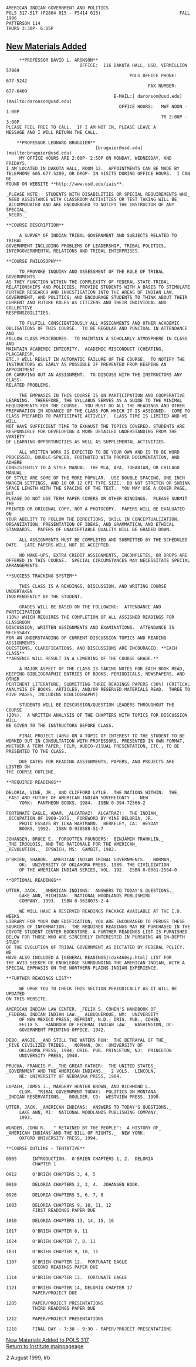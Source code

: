 
    AMERICAN INDIAN GOVERNMENT AND POLITICS
    POLS 317-517 (F2804 015 - F5414 015)                              FALL 1996
    PATTERSON 114
    THURS 3:30P- 6:15P



## [New Materials Added](newstuff.html)



    
    
    
         **PROFESSOR DAVID L. ARONSON**
                                OFFICE:  116 DAKOTA HALL, USD, VERMILLION 57069
                                                   POLS OFFICE PHONE:  677-5242
                                                          FAX NUMBER:  677-6409
                                             E-MAIL:[ daronson@usd.edu](mailto:daronson@usd.edu)
                                               OFFICE HOURS:   MWF NOON - 1:00P
                                                               TR 2:00P - 3:00P
    PLEASE FEEL FREE TO CALL.  IF I AM NOT IN, PLEASE LEAVE A
    MESSAGE AND I WILL RETURN THE CALL.
    
        **PROFESSOR LEONARD BRUGUIER**
                                      [bruguier@usd.edu](mailto:bruguier@usd.edu)
         MY OFFICE HOURS ARE 2:00P- 2:50P ON MONDAY, WEDNESDAY, AND FRIDAYS. 
    I AM LOCATED IN DAKOTA HALL, ROOM 12.  APPOINTMENTS CAN BE MADE BY
    TELEPHONE 605.677.5209, OR DROP- IN VISITS DURING OFFICE HOURS.  I CAN BE
    FOUND ON WEBSITE **http://www.usd.edu/iais**. 
    
    _PLEASE NOTE:  STUDENTS WITH DISABILITIES OR SPECIAL REQUIREMENTS WHO_
    _NEED ASSISTANCE WITH CLASSROOM ACTIVITIES OR TEST TAKING WILL BE_
    _ACCOMMODATED AND ARE ENCOURAGED TO NOTIFY THE INSTRUCTOR OF ANY SPECIAL_
    _NEEDS._
    
    **COURSE DESCRIPTION**
    
         A SURVEY OF INDIAN TRIBAL GOVERNMENT AND SUBJECTS RELATED TO TRIBAL
    GOVERNMENT INCLUDING PROBLEMS OF LEADERSHIP, TRIBAL POLITICS,
    INTERGOVERNMENTAL RELATIONS AND TRIBAL ENTERPRISES. 
    
    **COURSE PHILOSOPHY**
    
         TO PROVOKE INQUIRY AND ASSESSMENT OF THE ROLE OF TRIBAL GOVERNMENTS
    AS THEY FUNCTION WITHIN THE COMPLEXITY OF FEDERAL-STATE-TRIBAL
    RELATIONSHIPS AND POLICIES; PROVIDE STUDENTS WITH A BASIS TO STIMULATE
    FURTHER RESEARCH AND INVESTIGATION INTO THE AREAS OF INDIAN LAW,
    GOVERNMENT, AND POLITICS; AND ENCOURAGE STUDENTS TO THINK ABOUT THEIR
    CURRENT AND FUTURE ROLES AS CITIZENS AND THEIR INDIVIDUAL AND COLLECTIVE
    RESPONSIBILITIES. 
    
         TO FULFILL CONSCIENTIOUSLY ALL ASSIGNMENTS AND OTHER ACADEMIC
    OBLIGATIONS OF THIS COURSE.  TO BE REGULAR AND PUNCTUAL IN ATTENDANCE AND
    FOLLOW CLASS PROCEDURES.  TO MAINTAIN A SCHOLARLY ATMOSPHERE IN CLASS AND
    MAINTAIN ACADEMIC INTEGRITY.  ACADEMIC MISCONDUCT (CHEATING, PLAGIARISM,
    ETC.) WILL RESULT IN AUTOMATIC FAILURE OF THE COURSE.  TO NOTIFY THE
    INSTRUCTORS AS EARLY AS POSSIBLE IF PREVENTED FROM KEEPING AN APPOINTMENT
    OR CARRYING OUT AN ASSIGNMENT.  TO DISCUSS WITH THE INSTRUCTORS ANY CLASS-
    RELATED PROBLEMS. 
    
         THE EMPHASIS IN THIS COURSE IS ON PARTICIPATION AND COOPERATIVE
    LEARNING.  THEREFORE, THE SYLLABUS SERVES AS A GUIDE TO THE MINIMAL
    REQUIREMENTS FOR THE COURSE.  YOU MUST DO ALL THE READINGS AND OTHER
    PREPARATION IN ADVANCE OF THE CLASS FOR WHICH IT IS ASSIGNED.  COME TO
    CLASS PREPARED TO PARTICIPATE ACTIVELY.  CLASS TIME IS LIMITED AND WE WILL
    NOT HAVE SUFFICIENT TIME TO EXHAUST THE TOPICS COVERED. STUDENTS ARE
    RESPONSIBLE FOR DEVELOPING A MORE DETAILED UNDERSTANDING FROM THE VARIETY
    OF LEARNING OPPORTUNITIES AS WELL AS SUPPLEMENTAL ACTIVITIES. 
    
         ALL WRITTEN WORK IS EXPECTED TO BE YOUR OWN AND IS TO BE WORD
    PROCESSED, DOUBLE-SPACED, FOOTNOTED WITH PROPER DOCUMENTATION, AND ADHERE
    CONSISTENTLY TO A STYLE MANUAL. THE MLA, APA, TURABIAN, OR CHICAGO MANUAL
    OF STYLE ARE SOME OF THE MORE POPULAR.  USE DOUBLE SPACING, ONE INCH
    MARGIN SETTINGS, AND 10 OR 12 CPI TYPE SIZE.  DO NOT STRETCH OR SHRINK
    SPACE LENGTH WITH THE SPACING OF THE TEXT.  YOU MAY USE A COVER PAGE, BUT
    PLEASE DO NOT USE TERM PAPER COVERS OR OTHER BINDINGS.  PLEASE SUBMIT THE
    PRINTED OR ORIGINAL COPY, NOT A PHOTOCOPY.  PAPERS WILL BE EVALUATED ON
    YOUR ABILITY TO FOLLOW THE DIRECTIONS, SKILL IN CONCEPTUALIZATION,
    ORGANIZATION, PRESENTATION OF IDEAS, AND GRAMMATICAL AND ETHICAL
    STANDARDS.  PAPERS OF UNACCEPTABLE QUALITY WILL BE GRADED DOWN. 
    
         ALL ASSIGNMENTS MUST BE COMPLETED AND SUBMITTED BY THE SCHEDULED
    DATE.  LATE PAPERS WILL NOT BE ACCEPTED. 
    
         NO MAKE-UPS, EXTRA CREDIT ASSIGNMENTS, INCOMPLETES, OR DROPS ARE
    OFFERED IN THIS COURSE.  SPECIAL CIRCUMSTANCES MAY NECESSITATE SPECIAL
    ARRANGEMENTS. 
    
    **SUCCESS TRACKING SYSTEM**
    
         THIS CLASS IS A READINGS, DISCUSSION, AND WRITING COURSE UNDERTAKEN
    INDEPENDENTLY BY THE STUDENT. 
    
         GRADES WILL BE BASED ON THE FOLLOWING:  ATTENDANCE AND PARTICIPATION
    (10%) WHICH REQUIRES THE COMPLETION OF ALL ASSIGNED READINGS FOR CLASSROOM
    DISCUSSION, WRITTEN ASSIGNMENTS AND EXAMINATIONS.  ATTENDANCE IS NECESSARY
    FOR AN UNDERSTANDING OF CURRENT DISCUSSION TOPICS AND READING ASSIGNMENTS. 
    QUESTIONS, CLARIFICATIONS, AND DISCUSSIONS ARE ENCOURAGED. **EACH CLASS**
    **ABSENCE WILL RESULT IN A LOWERING OF THE COURSE GRADE.**
    
         A MAJOR ASPECT OF THE CLASS IS TAKING NOTES FOR EACH BOOK READ,
    KEEPING BIBLIOGRAPHIC ENTRIES OF BOOKS, PERIODICALS, NEWSPAPERS, AND OTHER
    PERTINENT LITERATURE, SUBMITTING THREE READINGS PAPERS (30%) (CRITICAL
    ANALYSIS OF BOOKS, ARTICLES, AND/OR RESERVED MATERIALS READ.  THREE TO
    FIVE PAGES, INCLUDING BIBLIOGRAPHY) 
    
         STUDENTS WILL BE DISCUSSION/QUESTION LEADERS THROUGHOUT THE COURSE
    (20%).  A WRITTEN ANALYSIS OF THE CHAPTERS WITH TOPICS FOR DISCUSSION WILL
    BE GIVEN TO THE INSTRUCTORS BEFORE CLASS.
    
         FINAL PROJECT (40%) ON A TOPIC OF INTEREST TO THE STUDENT TO BE
    WORKED OUT IN CONSULTATION WITH PROFESSORS. PRESENTED IN OWN FORMAT,
    WHETHER A TERM PAPER, FILM, AUDIO-VISUAL PRESENTATION, ETC., TO BE
    PRESENTED TO THE CLASS. 
    
         DUE DATES FOR READING ASSIGNMENTS, PAPERS, AND PROJECTS ARE LISTED ON
    THE COURSE OUTLINE. 
    
    **REQUIRED READINGS**
    
    DELORIA, VINE, JR., AND CLIFFORD LYTLE. _THE NATIONS WITHIN:  THE_
    _PAST AND FUTURE OF AMERICAN INDIAN SOVEREIGNTY_.  NEW
         YORK:  PANTHEON BOOKS, 1984.  ISBN 0-394-72566-2
    
    FORTUNATE EAGLE, ADAM. _ALCATRAZ!  ALCATRAZ!:  THE INDIAN_
    _OCCUPATION OF 1969-1971._ FOREWORD BY VINE DELORIA, JR.
         PHOTO ESSAYS BY ILKA HARTMANN.  BERKELEY, CA:  HEYDAY
         BOOKS, 1992.  ISBN 0-930588-51-7
    
    JOHANSEN, BRUCE E. _FORGOTTEN FOUNDERS:  BENJAMIN FRANKLIN,_
    _THE IROQUOIS, AND THE RATIONALE FOR THE AMERICAN_
    _REVOLUTION._  IPSWICH, MS:  GAMBIT, 1982.
    
    O'BRIEN, SHARON. _AMERICAN INDIAN TRIBAL GOVERNMENTS._  NORMAN,
         OK:  UNIVERSITY OF OKLAHOMA PRESS, 1989. THE CIVILIZATION
         OF THE AMERICAN INDIAN SERIES, VOL. 192.  ISBN 0-8061-2564-0
    
    **OPTIONAL READINGS**
    
    UTTER, JACK.  _AMERICAN INDIANS:  ANSWERS TO TODAY'S QUESTIONS._ 
         LAKE ANN, MICHIGAN:  NATIONAL WOODLANDS PUBLISHING
         COMPANY, 1993.  ISBN 0-9628075-2-4
    
         WE WILL HAVE A RESERVED READINGS PACKAGE AVAILABLE AT THE I.D. WEEKS
    LIBRARY FOR YOUR OWN EDIFICATION; YOU ARE ENCOURAGED TO PERUSE THESE
    SOURCES OF INFORMATION.  THE REQUIRED READINGS MAY BE PURCHASED IN THE
    COYOTE STUDENT CENTER BOOKSTORE. A FURTHER READINGS LIST IS FURNISHED
    BELOW FOR THOSE WHO ARE SINCERELY INTERESTED IN PURSUING AN IN-DEPTH STUDY
    OF THE EVOLUTION OF TRIBAL GOVERNMENT AS DICTATED BY FEDERAL POLICY.  WE
    HAVE ALSO INCLUDED A [GENERAL READINGS](dak460sy.html) LIST FOR
    THE AVID SEEKER OF KNOWLEDGE SURROUNDING THE AMERICAN INDIAN, WITH A
    SPECIAL EMPHASIS ON THE NORTHERN PLAINS INDIAN EXPERIENCE. 
    
    **FURTHER READINGS LIST**
    
         WE URGE YOU TO CHECK THIS SECTION PERIODICALLY AS IT WILL BE UPDATED
    ON THIS WEBSITE. 
    
    AMERICAN INDIAN LAW CENTER. _FELIX S. COHEN'S HANDBOOK OF_
    _FEDERAL INDIAN INDIAN LAW._  ALBUQUERQUE, NM:  UNIVERSITY
         OF NEW MEXICO PRESS, REPRINT, N.D.; ORIG. PUB., COHEN,
         FELIX S. _HANDBOOK OF FEDERAL INDIAN LAW._  WASHINGTON, DC: 
         GOVERNMENT PRINTING OFFICE, 1942.
    
    DEBO, ANGIE. _AND STILL THE WATERS RUN:  THE BETRAYAL OF THE_
    _FIVE CIVILIZED TRIBES._  NORMAN, OK:  UNIVERSITY OF
         OKLAHOMA PRESS, 1984; ORIG. PUB. PRINCETON, NJ:  PRINCETON
         UNIVERSITY PRESS, 1940.
    
    PRUCHA, FRANCIS P. _THE GREAT FATHER:  THE UNITED STATES_
    _GOVERNMENT AND THE AMERICAN INDIANS._  2 VOLS.  LINCOLN,
         NE: UNIVERSITY OF NEBRASKA PRESS, 1984.
    
    LOPACH, JAMES J., MARGERY HUNTER BROWN, AND RICHMOND L.
         CLOW. _TRIBAL GOVERNMENT TODAY:  POLITICS ON MONTANA_
    _INDIAN RESERVATIONS._  BOULDER, CO:  WESTVIEW PRESS, 1990.
    
    UTTER, JACK. _AMERICAN INDIANS:  ANSWERS TO TODAY'S QUESTIONS._ 
         LAKE ANN, MI:  NATIONAL WOODLANDS PUBLISHING COMPANY,
         1993.
    
    WUNDER, JOHN R.  _" RETAINED BY THE PEOPLE":  A HISTORY OF_
    _AMERICAN INDIANS AND THE BILL OF RIGHTS._  NEW YORK: 
         OXFORD UNIVERSITY PRESS, 1994.
    
    **COURSE OUTLINE - TENTATIVE**
    
    0905      INTRODUCTION.  O'BRIEN CHAPTERS 1, 2.  DELORIA
              CHAPTER 1
    
    0912      O'BRIEN CHAPTERS 3, 4, 5
    
    0919      DELORIA CHAPTERS 2, 3, 4.  JOHANSEN BOOK.
    
    0926      DELORIA CHAPTERS 5, 6, 7, 8
    
    1003      DELORIA CHAPTERS 9, 10, 11, 12
              FIRST READINGS PAPER DUE
    
    1010      DELORIA CHAPTERS 13, 14, 15, 16
    
    1017      O'BRIEN CHAPTER 6, 11
    
    1024      O'BRIEN CHAPTER 7, 8, 11
    
    1031      O'BRIEN CHAPTER 9, 10, 11
    
    1107      O'BRIEN CHAPTER 12.  FORTUNATE EAGLE 
              SECOND READINGS PAPER DUE
    
    1114      O'BRIEN CHAPTER 13.  FORTUNATE EAGLE 
    
    1121      O'BRIEN CHAPTER 14, DELORIA CHAPTER 17
              PAPER/PROJECT DUE
    
    1205      PAPER/PROJECT PRESENTATIONS
              THIRD READINGS PAPER DUE
    
    1212      PAPER/PROJECT PRESENTATIONS
    
    1218      FINAL DAY - 7:30 - 9:30 - PAPER/PROJECT PRESENTATIONS

[New Materials Added to POLS 317](newstuff.html)  
[Return to Institute mainpageage](../../index.html)

2 August 1999, lrb

